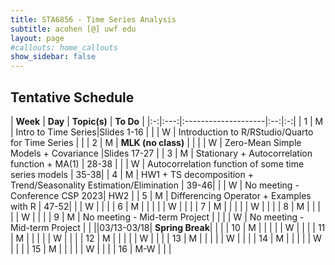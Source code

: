 ```yaml
---
title: STA6856 - Time Series Analysis 
subtitle: acohen [@] uwf edu
layout: page
#callouts: home_callouts
show_sidebar: false
---
```



## Tentative Schedule

| **Week** | **Day** | **Topic(s)** | **To Do** |
|:-:|:---:|:--------------------|:--:|:-:|
| 1    | M     | Intro to Time Series|Slides 1-16 |
|      | W     | Introduction to R/RStudio/Quarto for Time Series | |
| 2    | M     | **MLK (no class)** | |
|      | W     | Zero-Mean Simple Models + Covariance |Slides 17-27 |
| 3    | M     | Stationary + Autocorrelation function + MA(1) | 28-38 | 
|      | W     | Autocorrelation function of some time series models  | 35-38| 
| 4    | M     |  HW1 + TS decomposition + Trend/Seasonality Estimation/Elimination | 39-46|
|      | W     |  No meeting - Conference CSP 2023| HW2 | 
| 5    | M     | Differencing Operator + Examples with R | 47-52| 
|      | W     |  | | 
| 6    | M     |  | |
|      | W    |  | | 
| 7    | M    |  | |
|      | W    | | |
| 8    | M    |  |   |
|      | W    |  |  |
| 9    | M    | No meeting - Mid-term Project | |
|      | W    | No meeting - Mid-term Project | |
||03/13-03/18|      **Spring Break**| |  |
| 10   | M    |  | |
|      | W    |  | |
| 11   | M    | | |
|      | W    |   | |
| 12   | M    |  | |
|      | W    |  | |
| 13   | M    |  | |
|      | W    | | |
| 14   | M    |  | |
|      | W    | | |
| 15   | M    |  | |
|      | W    |  | |
| 16   | M-W  |  | | 
